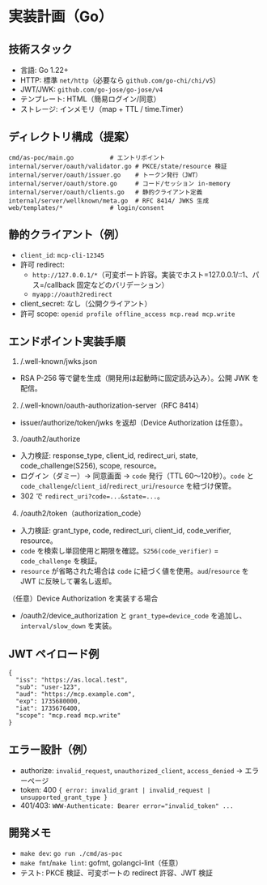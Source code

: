 # 実装計画（Go）

## 技術スタック
- 言語: Go 1.22+
- HTTP: 標準 `net/http`（必要なら `github.com/go-chi/chi/v5`）
- JWT/JWK: `github.com/go-jose/go-jose/v4`
- テンプレート: HTML（簡易ログイン/同意）
- ストレージ: インメモリ（map + TTL / time.Timer）

## ディレクトリ構成（提案）
```
cmd/as-poc/main.go          # エントリポイント
internal/server/oauth/validator.go # PKCE/state/resource 検証
internal/server/oauth/issuer.go    # トークン発行（JWT）
internal/server/oauth/store.go     # コード/セッション in-memory
internal/server/oauth/clients.go   # 静的クライアント定義
internal/server/wellknown/meta.go  # RFC 8414/ JWKS 生成
web/templates/*             # login/consent
```

## 静的クライアント（例）
- `client_id`: `mcp-cli-12345`
- 許可 redirect:
  - `http://127.0.0.1/*`（可変ポート許容。実装でホスト=127.0.0.1/::1、パス=/callback 固定などのバリデーション）
  - `myapp://oauth2redirect`
- client_secret: なし（公開クライアント）
- 許可 scope: `openid profile offline_access mcp.read mcp.write`

## エンドポイント実装手順
1) /.well-known/jwks.json
- RSA P-256 等で鍵を生成（開発用は起動時に固定読み込み）。公開 JWK を配信。

2) /.well-known/oauth-authorization-server（RFC 8414）
- issuer/authorize/token/jwks を返却（Device Authorization は任意）。

3) /oauth2/authorize
- 入力検証: response_type, client_id, redirect_uri, state, code_challenge(S256), scope, resource。
- ログイン（ダミー）→ 同意画面 → `code` 発行（TTL 60〜120秒）。`code` と `code_challenge`/`client_id`/`redirect_uri`/`resource` を紐づけ保管。
- 302 で `redirect_uri?code=...&state=...`。

4) /oauth2/token（authorization_code）
- 入力検証: grant_type, code, redirect_uri, client_id, code_verifier, resource。
- `code` を検索し単回使用と期限を確認。`S256(code_verifier)` = `code_challenge` を検証。
- `resource` が省略された場合は `code` に紐づく値を使用。`aud`/`resource` を JWT に反映して署名し返却。

（任意）Device Authorization を実装する場合
- /oauth2/device_authorization と `grant_type=device_code` を追加し、`interval/slow_down` を実装。

## JWT ペイロード例
```
{
  "iss": "https://as.local.test",
  "sub": "user-123",
  "aud": "https://mcp.example.com",
  "exp": 1735680000,
  "iat": 1735676400,
  "scope": "mcp.read mcp.write"
}
```

## エラー設計（例）
- authorize: `invalid_request`, `unauthorized_client`, `access_denied` → エラーページ
- token: 400 `{ error: invalid_grant | invalid_request | unsupported_grant_type }`
- 401/403: `WWW-Authenticate: Bearer error="invalid_token" ...`

## 開発メモ
- `make dev`: `go run ./cmd/as-poc`
- `make fmt`/`make lint`: gofmt, golangci-lint（任意）
- テスト: PKCE 検証、可変ポートの redirect 許容、JWT 検証
